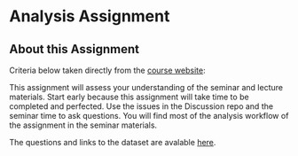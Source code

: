 # Analysis Assignment

## About this Assignment

Criteria below taken directly from the [course website](https://stat540-ubc.github.io/subpages/assignments.html#analysis-assignment):

This assignment will assess your understanding of the seminar and lecture materials. Start early because this assignment will take time to be completed and perfected. Use the issues in the Discussion repo and the seminar time to ask questions. You will find most of the analysis workflow of the assignment in the seminar materials.

The questions and links to the dataset are avalable [here](https://github.com/STAT540-UBC/STAT540-UBC.github.io/blob/master/homework/assignment/stat540_analysis_assignment.md).